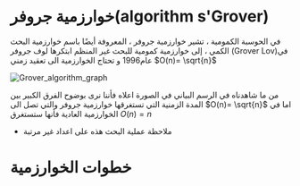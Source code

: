 # خوارزمية جروفر(algorithm s'Grover)

في الحوسبة الكمومية ، تشير خوارزمية جروفر ، المعروفة أيضًا باسم خوارزمية البحث الكمي ، إلى خوارزمية كمومية للبحث غير المنظم
ابتكرها لوف
جروفر (Grover Lov)في عام1996 و تحتاج الخوارزمية الى تعقيد زمني 
$O(n)= \sqrt{n}$


![Grover_algorithm_graph](~/images/Grover_algorithm_graph)

من ما شاهدناه في الرسم البياني في الصورة اعلاه فأننا نرى بوضوح الفرق الكبير بين المدة الزمنية 
 التي تستغرقها خوارزمية جروفر والتي تصل الى $O(n)= \sqrt{n}$
 اما في الخوارزمية العادية فأنها ستستغرق $O(n)=n$
 
 * ملاحظة 
 عملية البحث هذه على اعداد غير مرتبة   


# خطوات الخوارزمية

<!-- يجب اضافة محتوى  -->



